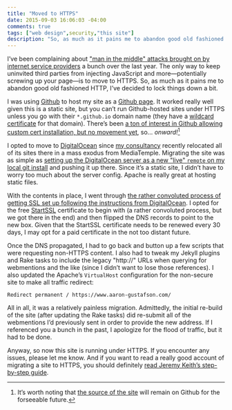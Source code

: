 ```yaml
---
title: "Moved to HTTPS"
date: 2015-09-03 16:06:03 -04:00
comments: true
tags: ["web design",security,"this site"]
description: "So, as much as it pains me to abandon good old fashioned HTTP, I’ve decided to lock things down a bit."
---
```


I’ve been complaining about ["man in the middle" attacks brought on by internet service providers](https://www.aaron-gustafson.com/notebook/more-proof-we-dont-control-our-web-pages/) a bunch over the last year. The only way to keep uninvited third parties from injecting JavaScript and more—potentially screwing up your page—is to move to HTTPS. So, as much as it pains me to abandon good old fashioned HTTP, I’ve decided to lock things down a bit.

<!-- more -->

I was using [Github](https://github.com/) to host my site as a [Github page](https://pages.github.com/). It worked really well given this is a static site, but you can’t run Github-hosted sites under HTTPS unless you go with their `*.github.io` domain name (they have a [wildcard certificate](https://en.wikipedia.org/wiki/Wildcard_certificate) for that domain). There’s been [a ton of interest in Github allowing custom cert installation, but no movement yet](https://github.com/isaacs/github/issues/156), so… <i>onward!</i>[^1]

I opted to move to [DigitalOcean](https://www.digitalocean.com/?refcode=5270a681c6fe) since [my consultancy](http://easy-designs.net) recently relocated all of its sites there in a mass exodus from MediaTemple. Migrating the site was as simple as [setting up the DigitalOcean server as a new "live" `remote` on my local git install](https://www.digitalocean.com/community/tutorials/how-to-set-up-automatic-deployment-with-git-with-a-vps) and pushing it up there. Since it’s a static site, I didn’t have to worry too much about the server config. Apache is really great at hosting static files.

With the contents in place, I went through [the rather convoluted process of getting SSL set up following the instructions from DigitalOcean](https://www.digitalocean.com/community/tutorials/how-to-set-up-apache-with-a-free-signed-ssl-certificate-on-a-vps). I opted for the free [StartSSL](http://www.startssl.com/) certificate to begin with (a rather convoluted process, but we got there in the end) and then flipped the DNS records to point to the new box. Given that the StartSSL certificate needs to be renewed every 30 days, I may opt for a paid certificate in the not too distant future.

Once the DNS propagated, I had to go back and button up a few scripts that were requesting non-HTTPS content. I also had to tweak my Jekyll plugins and Rake tasks to include the legacy "http://" URLs when querying for webmentions and the like (since I didn’t want to lose those references). I also updated the Apache’s `VirtualHost` configuration for the non-secure site to make all traffic redirect:

	Redirect permanent / https://www.aaron-gustafson.com/

All in all, it was a relatively painless migration. Admittedly, the initial re-build of the site (after updating the Rake tasks) did re-submit all of the webmentions I’d previously sent in order to provide the new address. If I referenced you a bunch in the past, I apologize for the flood of traffic, but it had to be done.

Anyway, so now this site is running under HTTPS. If you encounter any issues, please let me know. And if you want to read a really good account of migrating a site to HTTPS, you should definitely [read Jeremy Keith’s step-by-step guide](https://adactio.com/articles/7435).

[^1]: It’s worth noting that [the source of the site](https://github.com/aarongustafson/aaron-gustafson.com/tree/main/) will remain on Github for the forseeable future.
